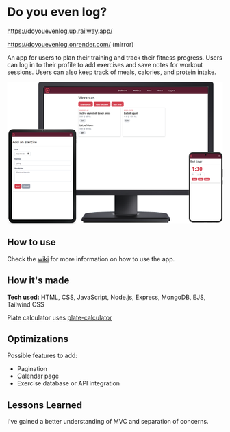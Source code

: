 # Do you even log?
https://doyouevenlog.up.railway.app/

https://doyouevenlog.onrender.com/ (mirror)

An app for users to plan their training and track their fitness progress. Users can log in to their profile to add exercises and save notes for workout sessions. Users can also keep track of meals, calories, and protein intake.
<div align="center">
  <img src="https://github.com/ruinaz90/do-you-even-log/blob/main/public/img/image04.png">
</div>

## How to use
Check the [wiki](https://github.com/ruinaz90/do-you-even-log/wiki) for more information on how to use the app.

## How it's made
**Tech used:** HTML, CSS, JavaScript, Node.js, Express, MongoDB, EJS, Tailwind CSS

Plate calculator uses [plate-calculator](https://www.npmjs.com/package/plate-calculator)

## Optimizations
Possible features to add:
* Pagination
* Calendar page
* Exercise database or API integration

## Lessons Learned
I've gained a better understanding of MVC and separation of concerns.
